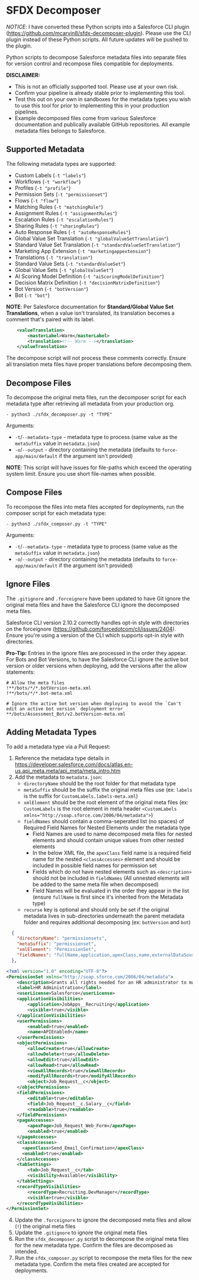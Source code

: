# SFDX Decomposer

*NOTICE*: I have converted these Python scripts into a Salesforce CLI plugin (https://github.com/mcarvin8/sfdx-decomposer-plugin). Please use the CLI plugin instead of these Python scripts. All future updates will be pushed to the plugin.

Python scripts to decompose Salesforce metadata files into separate files for version control and recompose files compatible for deployments.

**DISCLAIMER:**
- This is not an officially supported tool. Please use at your own risk.
- Confirm your pipeline is already stable prior to implementing this tool.
- Test this out on your own in sandboxes for the metadata types you wish to use this tool for prior to implementing this in your production pipelines.
- Example decomposed files come from various Salesforce documentation and publically available GitHub repositories. All example metadata files belongs to Salesforce.

## Supported Metadata
The following metadata types are supported:
- Custom Labels (`-t "labels"`)
- Workflows (`-t "workflow"`)
- Profiles (`-t "profile"`)
- Permission Sets (`-t "permissionset"`)
- Flows (`-t "flow"`)
- Matching Rules (`-t "matchingRule"`)
- Assignment Rules (`-t "assignmentRules"`)
- Escalation Rules (`-t "escalationRules"`)
- Sharing Rules (`-t "sharingRules"`)
- Auto Response Rules (`-t "autoResponseRules"`)
- Global Value Set Translation (`-t "globalValueSetTranslation"`)
- Standard Value Set Translation (`-t "standardValueSetTranslation"`)
- Marketing App Extension (`-t "marketingappextension"`)
- Translations (`-t "translation"`)
- Standard Value Sets (`-t "standardValueSet"`)
- Global Value Sets (`-t "globalValueSet"`)
- AI Scoring Model Definition (`-t "aiScoringModelDefinition"`)
- Decision Matrix Definition (`-t "decisionMatrixDefinition"`)
- Bot Version (`-t "botVersion"`)
- Bot (`-t "bot"`)

**NOTE**:
Per Salesforce documentation for **Standard/Global Value Set Translations**, when a value isn't translated, its translation becomes a comment that's paired with its label. 
``` xml
    <valueTranslation>
        <masterLabel>Warm</masterLabel>
        <translation><!-- Warm --></translation>
    </valueTranslation>
```
The decompose script will not process these comments correctly. Ensure all translation meta files have proper translations before decomposing them.

## Decompose Files
To decompose the original meta files, run the decomposer script for each metadata type after retrieving all metadata from your production org.

```
- python3 ./sfdx_decomposer.py -t "TYPE"
```
Arguments:
- `-t`/`--metadata-type` - metadata type to process (same value as the `metaSuffix` value in `metadata.json`)
- `-o`/`--output` - directory containing the metadata (defaults to `force-app/main/default` if the argument isn't provided)

**NOTE**: This script will have issues for file-paths which exceed the operating system limit. Ensure you use short file-names when possible.

## Compose Files
To recompose the files into meta files accepted for deployments, run the composer script for each metadata type:

```
- python3 ./sfdx_composer.py -t "TYPE"
```
Arguments:
- `-t`/`--metadata-type` - metadata type to process (same value as the `metaSuffix` value in `metadata.json`)
- `-o`/`--output` - directory containing the metadata (defaults to `force-app/main/default` if the argument isn't provided)

## Ignore Files

The `.gitignore` and `.forceignore` have been updated to have Git ignore the original meta files and have the Salesforce CLI ignore the decomposed meta files.

Salesforce CLI version 2.10.2 correctly handles opt-in style with directories on the forceignore (https://github.com/forcedotcom/cli/issues/2404). Ensure you're using a version of the CLI which supports opt-in style with directories.

**Pro-Tip:** Entries in the ignore files are processed in the order they appear. For Bots and Bot Versions, to have the Salesforce CLI ignore the active bot version or older versions when deploying, add the versions after the allow statements:

```
# Allow the meta files
!**/bots/*/*.botVersion-meta.xml
!**/bots/*/*.bot-meta.xml

# Ignore the active bot version when deploying to avoid the `Can't edit an active bot version` deployment error
**/bots/Assessment_Bot/v2.botVersion-meta.xml
```

## Adding Metadata Types

To add a metadata type via a Pull Request:

1. Reference the metadata type details in https://developer.salesforce.com/docs/atlas.en-us.api_meta.meta/api_meta/meta_intro.htm
2. Add the metadata to `metadata.json`:
    - `directoryName` should be the root folder for that metadata type
    - `metaSuffix` should be the suffix the original meta files use (ex: `labels` is the suffix for `CustomLabels.labels-meta.xml`)
    - `xmlElement` should be the root element of the original meta files (ex: `CustomLabels` is the root element in meta header `<CustomLabels xmlns="http://soap.sforce.com/2006/04/metadata">`)
    - `fieldNames` should contain a comma-seperated list (no spaces) of Required Field Names for Nested Elements under the metadata type
        - Field Names are used to name decomposed meta files for nested elements and should contain unique values from other nested elements
        - In the below XML file, the `apexClass` field name is a required field name for the nested `<classAccesses>` element and should be included in possible field names for permission set
        - Fields which do not have nested elements such as `<description>` should not be included in `fieldNames` (All unnested elements will be added to the same meta file when decomposed)
        - Field Names will be evaluated in the order they appear in the list (ensure `fullName` is first since it's inherited from the Metadata type)
    - `recurse` key is optional and should only be set if the original metadata lives in sub-directories underneath the parent metadata folder and requires additional decomposing (ex: `botVersion` and `bot`)
``` json
  {
    "directoryName": "permissionsets",
    "metaSuffix": "permissionset",
    "xmlElement": "PermissionSet",
    "fieldNames": "fullName,application,apexClass,name,externalDataSource,flow,object,apexPage,recordType,tab,field"
  },
```

``` xml
<?xml version="1.0" encoding="UTF-8"?>
<PermissionSet xmlns="http://soap.sforce.com/2006/04/metadata">
    <description>Grants all rights needed for an HR administrator to manage employees.</description>
    <label>HR Administration</label>
    <userLicense>Salesforce</userLicense>
    <applicationVisibilities>
        <application>JobApps__Recruiting</application>
        <visible>true</visible>
    </applicationVisibilities>
    <userPermissions>
        <enabled>true</enabled>
        <name>APIEnabled</name>
    </userPermissions>
    <objectPermissions>
        <allowCreate>true</allowCreate>
        <allowDelete>true</allowDelete>
        <allowEdit>true</allowEdit>
        <allowRead>true</allowRead>
        <viewAllRecords>true</viewAllRecords>
        <modifyAllRecords>true</modifyAllRecords>
        <object>Job_Request__c</object>
    </objectPermissions>
    <fieldPermissions>
        <editable>true</editable>
        <field>Job_Request__c.Salary__c</field>
        <readable>true</readable>
    </fieldPermissions>
    <pageAccesses>
        <apexPage>Job_Request_Web_Form</apexPage>
        <enabled>true</enabled>
    </pageAccesses>
    <classAccesses>
      <apexClass>Send_Email_Confirmation</apexClass>
      <enabled>true</enabled>
    </classAccesses>
    <tabSettings>
        <tab>Job_Request__c</tab>
        <visibility>Available</visibility>
    </tabSettings>
    <recordTypeVisibilities>
        <recordType>Recruiting.DevManager</recordType>
        <visible>true</visible>
    </recordTypeVisibilities>
</PermissionSet>
```

4. Update the `.forceignore` to ignore the decomposed meta files and allow (`!`) the original meta files
5. Update the `.gitignore` to ignore the original meta files
6. Run the `sfdx_decomposer.py` script to decompose the original meta files for the new metadata type. Confirm the files are decomposed as intended.
7. Run the `sfdx_composer.py` script to recompose the meta files for the new metadata type. Confirm the meta files created are accepted for deployments.
